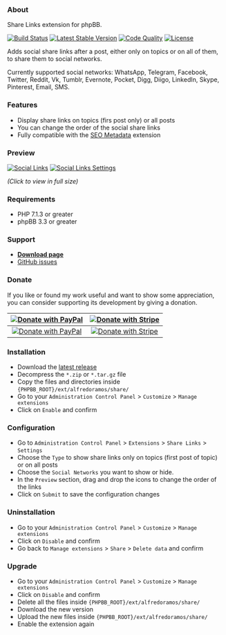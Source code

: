 ### About

Share Links extension for phpBB.

[![Build Status](https://img.shields.io/github/workflow/status/AlfredoRamos/phpbb-ext-share/CI?style=flat-square)](https://github.com/AlfredoRamos/phpbb-ext-share/actions)
[![Latest Stable Version](https://img.shields.io/github/tag/AlfredoRamos/phpbb-ext-share.svg?label=stable&style=flat-square)](https://github.com/AlfredoRamos/phpbb-ext-share/releases)
[![Code Quality](https://img.shields.io/codacy/grade/b7f39e63a66f4d9cb47f3fa5600a12cd.svg?style=flat-square)](https://app.codacy.com/gh/AlfredoRamos/phpbb-ext-share/dashboard)
[![License](https://img.shields.io/github/license/AlfredoRamos/phpbb-ext-share.svg?style=flat-square)](https://raw.githubusercontent.com/AlfredoRamos/phpbb-ext-share/master/license.txt)

Adds social share links after a post, either only on topics or on all of them, to share them to social networks.

Currently supported social networks: WhatsApp, Telegram, Facebook, Twitter, Reddit, Vk, Tumblr, Evernote, Pocket, Digg, Diigo, LinkedIn, Skype, Pinterest, Email, SMS.

### Features

- Display share links on topics (firs post only) or all posts
- You can change the order of the social share links
- Fully compatible with the [SEO Metadata](https://github.com/AlfredoRamos/phpbb-ext-seo-metadata) extension

### Preview

[![Social Links](https://i.imgur.com/CySHthzb.png)](https://i.imgur.com/CySHthz.png)
[![Social Links Settings](https://i.imgur.com/W05H3Cub.png)](https://i.imgur.com/W05H3Cu.png)

*(Click to view in full size)*

### Requirements

- PHP 7.1.3 or greater
- phpBB 3.3 or greater

### Support

- [**Download page**](https://github.com/AlfredoRamos/phpbb-ext-share/releases)
- [GitHub issues](https://github.com/AlfredoRamos/phpbb-ext-share/issues)

### Donate

If you like or found my work useful and want to show some appreciation, you can consider supporting its development by giving a donation.

[![Donate with PayPal](https://alfredoramos.mx/images/paypal.svg)](https://alfredoramos.mx/donate/) | [![Donate with Stripe](https://alfredoramos.mx/images/stripe.svg)](https://alfredoramos.mx/donate/)
:-:|:-:
[![Donate with PayPal](https://alfredoramos.mx/images/donate_paypal.svg)](https://alfredoramos.mx/donate/) | [![Donate with Stripe](https://alfredoramos.mx/images/donate_stripe.svg)](https://alfredoramos.mx/donate/)

### Installation

- Download the [latest release](https://github.com/AlfredoRamos/phpbb-ext-share/releases)
- Decompress the `*.zip` or `*.tar.gz` file
- Copy the files and directories inside `{PHPBB_ROOT}/ext/alfredoramos/share/`
- Go to your `Administration Control Panel` > `Customize` > `Manage extensions`
- Click on `Enable` and confirm

### Configuration

- Go to `Administration Control Panel` > `Extensions` > `Share Links` > `Settings`
- Choose the `Type` to show share links only on topics (first post of topic) or on all posts
- Choose the `Social Networks` you want to show or hide.
- In the `Preview` section, drag and drop the icons to change the order of the links
- Click on `Submit` to save the configuration changes

### Uninstallation

- Go to your `Administration Control Panel` > `Customize` > `Manage extensions`
- Click on `Disable` and confirm
- Go back to `Manage extensions` > `Share` > `Delete data` and confirm

### Upgrade

- Go to your `Administration Control Panel` > `Customize` > `Manage extensions`
- Click on `Disable` and confirm
- Delete all the files inside `{PHPBB_ROOT}/ext/alfredoramos/share/`
- Download the new version
- Upload the new files inside `{PHPBB_ROOT}/ext/alfredoramos/share/`
- Enable the extension again

